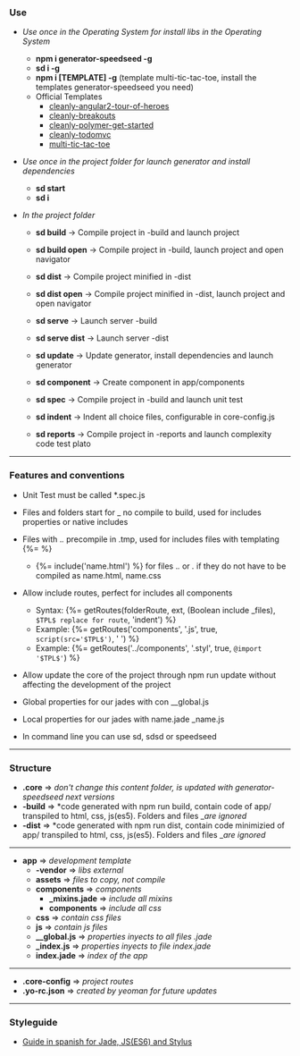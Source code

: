 ### Use
- *Use once in the Operating System for install libs in the Operating System*
    - **npm i generator-speedseed -g**
    - **sd i -g**
    - **npm i [TEMPLATE] -g** (template multi-tic-tac-toe, install the templates generator-speedseed you need)
    - Official Templates
        - [cleanly-angular2-tour-of-heroes](https://www.npmjs.com/package/generator-speedseed-cleanly-angular2-tour-of-heroes)
        - [cleanly-breakouts](https://www.npmjs.com/package/generator-speedseed-cleanly-breakouts)
        - [cleanly-polymer-get-started](https://www.npmjs.com/package/generator-speedseed-cleanly-polymer-get-started)
        - [cleanly-todomvc](https://www.npmjs.com/package/generator-speedseed-cleanly-todomvc)
        - [multi-tic-tac-toe](https://www.npmjs.com/package/generator-speedseed-multi-tic-tac-toe)

- *Use once in the project folder for launch generator and install dependencies*
    - **sd start**
    - **sd i**

- *In the project folder*
    - **sd build** -> Compile project in -build and launch project
    - **sd build open** -> Compile project in -build, launch project and open navigator

    - **sd dist** -> Compile project minified in -dist
    - **sd dist open** -> Compile project minified in -dist, launch project and open navigator

    - **sd serve** -> Launch server -build
    - **sd serve dist** -> Launch server -dist

    - **sd update** -> Update generator, install dependencies and launch generator

    - **sd component** -> Create component in app/components

    - **sd spec** -> Compile project in -build and launch unit test

    - **sd indent** -> Indent all choice files, configurable in core-config.js

    - **sd reports** -> Compile project in -reports and launch complexity code test plato

---

### Features and conventions
- Unit Test must be called *.spec.js
- Files and folders start for _ no compile to build, used for includes properties or native includes
- Files with .*.* precompile in .tmp, used for includes files with templating {%= %}
    - {%= include('name.html') %} for files .*.* or *.* if they do not have to be compiled as name.html, name.css

- Allow include routes, perfect for includes all components
    - Syntax: {%= getRoutes(folderRoute, ext, (Boolean include _files), `$TPL$ replace for route`, 'indent') %}
    - Example: {%= getRoutes('components', '.js', true, `script(src='$TPL$')`, '            ') %}
    - Example: {%= getRoutes('../components', '.styl', true, `@import '$TPL$'`) %}

- Allow update the core of the project through npm run update without affecting the development of the project
- Global properties for our jades with con __global.js
- Local properties for our jades with name.jade _name.js
- In command line you can use sd, sdsd or speedseed

---

### Structure
- **.core** => *don't change this content folder, is updated with generator-speedseed next versions*
- **-build** => *code generated with npm run build, contain code of app/ transpiled to html, css, js(es5). Folders and files _*are ignored*
- **-dist** => *code generated with npm run dist, contain code minimizied of app/ transpiled to html, css, js(es5). Folders and files _*are ignored*

---

- **app** => *development template*
    - **-vendor** => *libs external*
    - **assets** => *files to copy, not compile*
    - **components** => *components*
        - **_mixins.jade** => *include all mixins*
        - **components** => *include all css*
    - **css** => *contain css files*
    - **js** => *contain js files*
    - **__global.js** => *properties inyects to all files .jade*
    - **_index.js** => *properties inyects to file index.jade*
    - **index.jade** => *index of the app*

---

- **.core-config** => *project routes*
- **.yo-rc.json** => *created by yeoman for future updates*

---

### Styleguide
- [Guide in spanish for Jade, JS(ES6) and Stylus](https://github.com/ifedu/cleanly-styleguide)